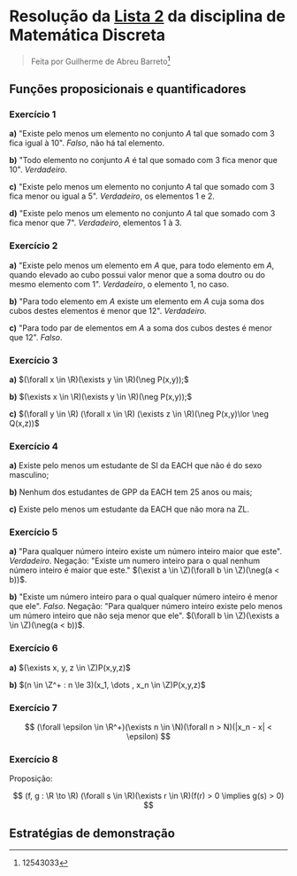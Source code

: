 # Resolução da [Lista 2](https://drive.google.com/file/d/1M3v_yk-E8G9nd8onq83WIpr3zsTuq_iJ/view?usp=drive_web&authuser=0) da disciplina de Matemática Discreta

> Feita por Guilherme de Abreu Barreto[^1]

## Funções proposicionais e quantificadores

### Exercício 1

**a)** "Existe pelo menos um elemento no conjunto $A$ tal que somado com 3 fica igual à 10". *Falso*, não há tal elemento.

**b)** "Todo elemento no conjunto $A$ é tal que somado com 3 fica menor que 10". *Verdadeiro*.

**c)** "Existe pelo menos um elemento no conjunto $A$ tal que somado com 3 fica menor ou igual a 5". *Verdadeiro*, os elementos 1 e 2.

**d)** "Existe pelo menos um elemento no conjunto $A$ tal que somado com 3 fica menor que 7". *Verdadeiro*, elementos 1 à 3.

### Exercício 2

**a)** "Existe pelo menos um elemento em $A$ que, para todo elemento em $A$, quando elevado ao cubo possui valor menor que a soma doutro ou do mesmo elemento com 1". *Verdadeiro*, o elemento 1, no caso.

**b)** "Para todo elemento em $A$ existe um elemento em $A$ cuja soma dos cubos destes elementos é menor que 12". *Verdadeiro*.

**c)** "Para todo par de elementos em $A$ a soma dos cubos destes é menor que 12". *Falso*.

### Exercício 3

**a)** $(\forall x \in \R)(\exists y \in \R)(\neg P(x,y));$

**b)** $(\exists x \in \R)(\exists y \in \R)(\neg P(x,y));$

**c)** $(\forall y \in \R) (\forall x \in \R) (\exists z \in \R)(\neg P(x,y)\lor \neg Q(x,z))$

### Exercício 4

**a)** Existe pelo menos um estudante de SI da EACH que não é do sexo masculino;

**b)** Nenhum dos estudantes de GPP da EACH tem 25 anos ou mais;

**c)** Existe pelo menos um estudante da EACH que não mora na ZL.

### Exercício 5

**a)** "Para qualquer número inteiro existe um número inteiro maior que este". *Verdadeiro*. Negação: "Existe um numero inteiro para o qual nenhum número inteiro é maior que este." $(\exist a \in \Z)(\forall b \in \Z)(\neg(a < b))$.

**b)** "Existe um número inteiro para o qual qualquer número inteiro é menor que ele". *Falso*. Negação: "Para qualquer número inteiro existe pelo menos um número inteiro que não seja menor que ele". $(\forall b \in \Z)(\exists a \in \Z)(\neg(a < b))$.

### Exercício 6

**a)** $(\exists x, y, z \in \Z)P(x,y,z)$

**b)** $(n \in \Z^+ : n \le 3)(x_1, \dots , x_n \in \Z)P(x,y,z)$

### Exercício 7

$$
(\forall \epsilon \in \R^+)(\exists n \in \N)(\forall n > N)(|x_n - x| < \epsilon)
$$

### Exercício 8

Proposição:

$$
(f, g : \R \to \R) (\forall s \in \R)(\exists r \in \R)(f(r) > 0 \implies g(s) > 0)
$$

## Estratégias de demonstração

[^1]: 12543033